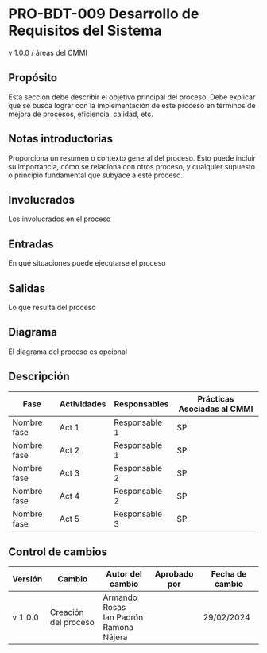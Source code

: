 # PRO-BDT-009 Desarrollo de Requisitos del Sistema
v 1.0.0 / áreas del CMMI

## Propósito
Esta sección debe describir el objetivo principal del proceso. Debe explicar qué se busca lograr con la implementación de este proceso en términos de mejora de procesos, eficiencia, calidad, etc.

## Notas introductorias
Proporciona un resumen o contexto general del proceso. Esto puede incluir su importancia, cómo se relaciona con otros proceso, y cualquier supuesto o principio fundamental que subyace a este proceso.

## Involucrados
Los involucrados en el proceso

## Entradas
En qué situaciones puede ejecutarse el proceso

## Salidas
Lo que resulta del proceso

## Diagrama
El diagrama del proceso es opcional

## Descripción
| Fase | Actividades | Responsables | Prácticas Asociadas al CMMI |
|------|-------------|--------------|-----------------------------|
| Nombre fase | Act 1 | Responsable 1 | SP |
| Nombre fase | Act 2 | Responsable 1 | SP |
| Nombre fase | Act 3 | Responsable 2 | SP |
| Nombre fase | Act 4 | Responsable 2 | SP |
| Nombre fase | Act 5 | Responsable 3 | SP |

## Control de cambios
| Versión | Cambio | Autor del cambio | Aprobado por | Fecha de cambio |
|---------|--------|------------------|--------------|-----------------|
| v 1.0.0 | Creación del proceso | Armando Rosas <br> Ian Padrón </br> Ramona Nájera |  | 29/02/2024 |

